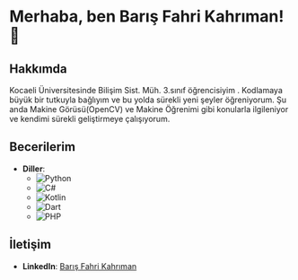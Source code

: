 # Merhaba, ben Barış Fahri Kahrıman! 👋



## Hakkımda
Kocaeli Üniversitesinde Bilişim Sist. Müh. 3.sınıf öğrencisiyim .
Kodlamaya büyük bir tutkuyla bağlıyım ve bu yolda sürekli yeni şeyler öğreniyorum.
Şu anda Makine Görüsü(OpenCV) ve Makine Öğrenimi gibi konularla ilgileniyor ve kendimi sürekli geliştirmeye çalışıyorum.

## Becerilerim
- **Diller**:
  - ![Python](https://img.shields.io/badge/-Python-green)
  - ![C#](https://img.shields.io/badge/-C%23-yellow)
  - ![Kotlin](https://img.shields.io/badge/-Kotlin-green)
  - ![Dart](https://img.shields.io/badge/-Dart-green)
  - ![PHP](https://img.shields.io/badge/-PHP-yellow)



## İletişim
- **LinkedIn**: [Barış Fahri Kahrıman](https://www.linkedin.com/in/bar%C4%B1%C5%9F-fahri-kahr%C4%B1man/)


